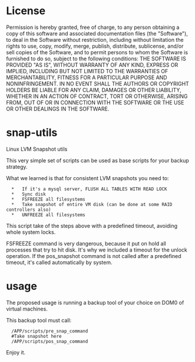 License
==========
Permission is hereby granted, free of charge, to any person obtaining a copy of this software and associated documentation files (the "Software"), to deal in the Software without restriction, including without limitation the rights to use, copy, modify, merge, publish, distribute, sublicense, and/or sell copies of the Software, and to permit persons to whom the Software is furnished to do so, subject to the following conditions:
THE SOFTWARE IS PROVIDED "AS IS", WITHOUT WARRANTY OF ANY KIND, EXPRESS OR IMPLIED, INCLUDING BUT NOT LIMITED TO THE WARRANTIES OF MERCHANTABILITY, FITNESS FOR A PARTICULAR PURPOSE AND NONINFRINGEMENT. IN NO EVENT SHALL THE AUTHORS OR COPYRIGHT HOLDERS BE LIABLE FOR ANY CLAIM, DAMAGES OR OTHER LIABILITY, WHETHER IN AN ACTION OF CONTRACT, TORT OR OTHERWISE, ARISING FROM, OUT OF OR IN CONNECTION WITH THE SOFTWARE OR THE USE OR OTHER DEALINGS IN THE SOFTWARE. 


snap-utils
==========

Linux LVM Snapshot utils

This very simple set of scripts can be used as base scripts for your backup strategy.

What we learned is that for consistent LVM snapshots you need to:

      *   If it's a mysql server, FLUSH ALL TABLES WITH READ LOCK
      *   Sync disk
      *   FSFREEZE all filesystems
      *   Take snapshot of entire VM disk (can be done at some RAID controllers also)
      *   UNFREEZE all filesystems

This script take of the steps above with a predefined timeout, avoiding whole system locks. 

FSFREEZE command is very dangerous, because it put on hold all processes that try to hit disk. It's why we included a timeout for the unlock operation. If the pos_snapshot command is not called after a predefined timeout, it's called automatically by system.

usage
=====

The proposed usage is running a backup tool of your choice on DOM0 of virtual machines.

This backup tool must call:

      /APP/scripts/pre_snap_command
      #Take snapshot here
      /APP/scripts/pos_snap_command

Enjoy it.
